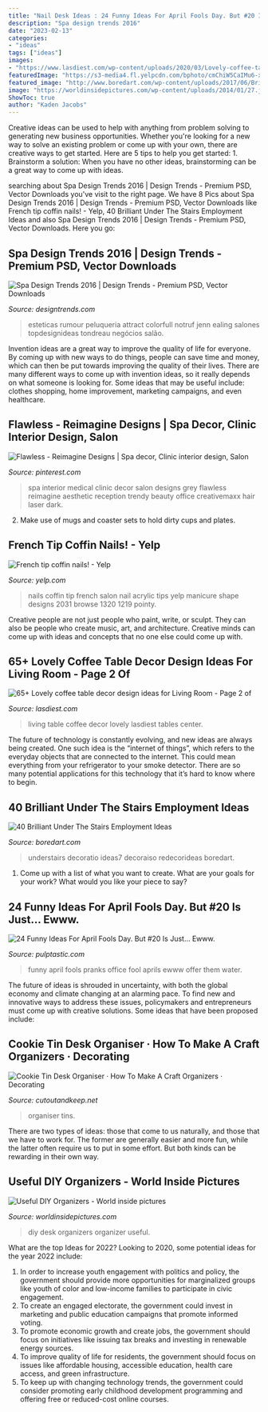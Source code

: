 ```yaml
---
title: "Nail Desk Ideas : 24 Funny Ideas For April Fools Day. But #20 Is Just... Ewww."
description: "Spa design trends 2016"
date: "2023-02-13"
categories:
- "ideas"
tags: ["ideas"]
images:
- "https://www.lasdiest.com/wp-content/uploads/2020/03/Lovely-coffee-table-decor-design-ideas-for-Living-Room-65.jpg"
featuredImage: "https://s3-media4.fl.yelpcdn.com/bphoto/cmChiW5CaIMu6-xqihlIJA/o.jpg"
featured_image: "http://www.boredart.com/wp-content/uploads/2017/06/Brilliant-Under-The-Stairs-Employment-Ideas00015.jpg"
image: "https://worldinsidepictures.com/wp-content/uploads/2014/01/27.jpg"
ShowToc: true
author: "Kaden Jacobs"
---
```



Creative ideas can be used to help with anything from problem solving to generating new business opportunities. Whether you're looking for a new way to solve an existing problem or come up with your own, there are creative ways to get started. Here are 5 tips to help you get started: 1. Brainstorm a solution: When you have no other ideas, brainstorming can be a great way to come up with ideas.

	

		
searching about Spa Design Trends 2016 | Design Trends - Premium PSD, Vector Downloads you've visit to the right page. We have 8 Pics about Spa Design Trends 2016 | Design Trends - Premium PSD, Vector Downloads like French tip coffin nails! - Yelp, 40 Brilliant Under The Stairs Employment Ideas and also Spa Design Trends 2016 | Design Trends - Premium PSD, Vector Downloads. Here you go:
		
    
## Spa Design Trends 2016 | Design Trends - Premium PSD, Vector Downloads

<img loading=lazy src="https://images.designtrends.com/wp-content/uploads/2016/02/19054240/Classy-Spa-Design1.jpg" onerror="this.onerror=null;this.src='https://tse2.mm.bing.net/th?id=OIP.OaQ2vCc2VBBYtK9ShkniIgHaJ4&amp;pid=15.1';" alt="Spa Design Trends 2016 | Design Trends - Premium PSD, Vector Downloads">

_Source: designtrends.com_

>esteticas rumour peluqueria attract colorfull notruf jenn ealing salones topdesignideas tondreau negócios salão. 

	

Invention ideas are a great way to improve the quality of life for everyone. By coming up with new ways to do things, people can save time and money, which can then be put towards improving the quality of their lives. There are many different ways to come up with invention ideas, so it really depends on what someone is looking for. Some ideas that may be useful include: clothes shopping, home improvement, marketing campaigns, and even healthcare.

    
## Flawless - Reimagine Designs | Spa Decor, Clinic Interior Design, Salon

<img loading=lazy src="https://i.pinimg.com/originals/6f/2c/1d/6f2c1dfb5347a1364b326e1ae678b889.jpg" onerror="this.onerror=null;this.src='https://tse3.mm.bing.net/th?id=OIP.yao7fmmDQp1x2A7mHG3N4QHaE8&amp;pid=15.1';" alt="Flawless - Reimagine Designs | Spa decor, Clinic interior design, Salon">

_Source: pinterest.com_

>spa interior medical clinic decor salon designs grey flawless reimagine aesthetic reception trendy beauty office creativemaxx hair laser dark. 

	

2. Make use of mugs and coaster sets to hold dirty cups and plates.

    
## French Tip Coffin Nails! - Yelp

<img loading=lazy src="https://s3-media4.fl.yelpcdn.com/bphoto/cmChiW5CaIMu6-xqihlIJA/o.jpg" onerror="this.onerror=null;this.src='https://tse1.mm.bing.net/th?id=OIP.grCWasJ4XDTMnHzasrZ1fwHaJ4&amp;pid=15.1';" alt="French tip coffin nails! - Yelp">

_Source: yelp.com_

>nails coffin tip french salon nail acrylic tips yelp manicure shape designs 2031 browse 1320 1219 pointy. 

	

Creative people are not just people who paint, write, or sculpt. They can also be people who create music, art, and architecture. Creative minds can come up with ideas and concepts that no one else could come up with.

    
## 65+ Lovely Coffee Table Decor Design Ideas For Living Room - Page 2 Of

<img loading=lazy src="https://www.lasdiest.com/wp-content/uploads/2020/03/Lovely-coffee-table-decor-design-ideas-for-Living-Room-65.jpg" onerror="this.onerror=null;this.src='https://tse3.mm.bing.net/th?id=OIP.z88dD5XKzgRWcOexz5SUMQHaLH&amp;pid=15.1';" alt="65+ Lovely coffee table decor design ideas for Living Room - Page 2 of">

_Source: lasdiest.com_

>living table coffee decor lovely lasdiest tables center. 

	

The future of technology is constantly evolving, and new ideas are always being created. One such idea is the “internet of things”, which refers to the everyday objects that are connected to the internet. This could mean everything from your refrigerator to your smoke detector. There are so many potential applications for this technology that it’s hard to know where to begin.

    
## 40 Brilliant Under The Stairs Employment Ideas

<img loading=lazy src="http://www.boredart.com/wp-content/uploads/2017/06/Brilliant-Under-The-Stairs-Employment-Ideas00015.jpg" onerror="this.onerror=null;this.src='https://tse2.mm.bing.net/th?id=OIP.3-kZaopi9nFm4VX_L3SDjQHaNI&amp;pid=15.1';" alt="40 Brilliant Under The Stairs Employment Ideas">

_Source: boredart.com_

>understairs decoratio ideas7 decoraiso redecorideas boredart. 

	

1. Come up with a list of what you want to create. What are your goals for your work? What would you like your piece to say? 

    
## 24 Funny Ideas For April Fools Day. But #20 Is Just... Ewww.

<img loading=lazy src="https://i2.wp.com/pulptastic.com/wp-content/uploads/2014/03/funny-aprils-fool-office-pranks-25.jpg?resize=605%2C908" onerror="this.onerror=null;this.src='https://tse4.mm.bing.net/th?id=OIP.ZtMSDAViV0Rnr9MZWOQEYgHaLH&amp;pid=15.1';" alt="24 Funny Ideas For April Fools Day. But #20 Is Just... Ewww.">

_Source: pulptastic.com_

>funny april fools pranks office fool aprils ewww offer them water. 

	

The future of ideas is shrouded in uncertainty, with both the global economy and climate changing at an alarming pace. To find new and innovative ways to address these issues, policymakers and entrepreneurs must come up with creative solutions. Some ideas that have been proposed include: 

    
## Cookie Tin Desk Organiser · How To Make A Craft Organizers · Decorating

<img loading=lazy src="https://images.coplusk.net/project_images/198763/image/114323_2F2016-05-19-192737-tinorganizerFINAL.jpg" onerror="this.onerror=null;this.src='https://tse3.mm.bing.net/th?id=OIP.Uib-bKh7eAItqe7m-4tKOgHaJ4&amp;pid=15.1';" alt="Cookie Tin Desk Organiser · How To Make A Craft Organizers · Decorating">

_Source: cutoutandkeep.net_

>organiser tins. 

	

There are two types of ideas: those that come to us naturally, and those that we have to work for. The former are generally easier and more fun, while the latter often require us to put in some effort. But both kinds can be rewarding in their own way.

    
## Useful DIY Organizers - World Inside Pictures

<img loading=lazy src="https://worldinsidepictures.com/wp-content/uploads/2014/01/27.jpg" onerror="this.onerror=null;this.src='https://tse3.mm.bing.net/th?id=OIP.FPuMKg6AeKMv09300C7yyAHaLN&amp;pid=15.1';" alt="Useful DIY Organizers - World inside pictures">

_Source: worldinsidepictures.com_

>diy desk organizers organizer useful. 

	

What are the top Ideas for 2022?
Looking to 2020, some potential ideas for the year 2022 include: 
1) In order to increase youth engagement with politics and policy, the government should provide more opportunities for marginalized groups like youth of color and low-income families to participate in civic engagement. 
2) To create an engaged electorate, the government could invest in marketing and public education campaigns that promote informed voting. 
3) To promote economic growth and create jobs, the government should focus on initiatives like issuing tax breaks and investing in renewable energy sources. 
4) To improve quality of life for residents, the government should focus on issues like affordable housing, accessible education, health care access, and green infrastructure. 
5) To keep up with changing technology trends, the government could consider promoting early childhood development programming and offering free or reduced-cost online courses.

